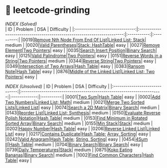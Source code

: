 # 🎯 leetcode-grinding

*INDEX (Solved)*                            
|               ID               |                               Problem                                  |     DSA     | Difficulty |
|:------------------------------:|:----------------------------------------------------------------------:|:-----------:|:----------:|
|0019|[Remove Nth Node From End Of List](https://leetcode.cn/problems/remove-nth-node-from-end-of-list/description/)|[Linked List; Stack](./source/cpp/0019.cpp)|   medium   |
|0020|[Valid Parentheses](https://leetcode.cn/problems/valid-parentheses/description/)|[Stack; HashTable](./source/cpp/0020.cpp)|   easy   |
|0027|[Remove Element](https://leetcode.cn/problems/remove-element/description/)|[Two Pointers](./source/cpp/0027.cpp)|   easy   |
|0035|[Search Insert Position](https://leetcode.cn/problems/search-insert-position/description/)|[Binary Search](./source/cpp/0035.cpp)|   easy   |
|0125|[Valid Palindrome](https://leetcode.cn/problems/valid-palindrome/description/)|[Two Pointers](./source/cpp/0125.cpp)|   easy   |
|0151|[Reverse Words in a String](https://leetcode.cn/problems/reverse-words-in-a-string/description/)|[Two Pointers](./source/cpp/0151.cpp)|   medium   |
|0344|[Reverse String](https://leetcode.cn/problems/reverse-string/description/)|[Two Pointers](./source/cpp/0344.cpp)|   easy   |
|0349|[Intersection of Two Arrays](https://leetcode.cn/problems/intersection-of-two-arrays/description/)|[Hash Table](./source/cpp/0349.cpp)|   easy   |
|0383|[Ransom Note](https://leetcode.cn/problems/ransom-note/description/)|[Hash Table](./source/cpp/0383.cpp)|   easy   |
|0876|[Middle of the Linked List](https://leetcode.cn/problems/middle-of-the-linked-list/description/)|[Linked List; Two Pointers](./source/cpp/0876.cpp)|   easy   |



*INDEX (Unsolved)*
|               ID               |                               Problem                                  |     DSA     | Difficulty |
|:------------------------------:|:----------------------------------------------------------------------:|:-------------:|:----------:|
|0001|[Two Sum](https://leetcode.cn/problems/two-sum/description/)|[Hash Table](./soure/cpp/unsolved/0001.cpp)|   easy   |
|0002|[Add Two Numbers](https://leetcode.cn/problems/add-two-numbers/description/)|[Linked List; Math](./source/cpp/unsolved/0002.cpp)|   medium   |
|0021|[Merge Two Sorted Lists](https://leetcode.cn/problems/merge-two-sorted-lists/description/)|[Linked List](./source/cpp/unsolved/0021.cpp)|   easy   |
|0074|[Search a 2D Matrix](https://leetcode.cn/problems/search-a-2d-matrix/description/)|[Binary Search](./source/cpp/unsolved/0074.cpp)|   medium   |
|0143|[Reorder List](https://leetcode.cn/problems/reorder-list/description/)|[Linked List; Synthesis](./source/cpp/unsolved/0143.cpp)|   medium   |
|0150|[Evaluate Reverse Polish Notation](https://leetcode.cn/problems/evaluate-reverse-polish-notation/description/)|[Hash Table](./source/cpp/unsolved/0155.cpp)|   medium   |
|0153|[Find Minimum in Rotated Sorted Array](https://leetcode.cn/problems/find-minimum-in-rotated-sorted-array/description/)|[Binary Search](./source/cpp/unsolved/0153.cpp)|   medium   |
|0155|[Min Stack](https://leetcode.cn/problems/min-stack/description/)|[Stack](./source/cpp/unsolved/0155.cpp)|   medium   |
|0202|[Happy Number](https://leetcode.cn/problems/happy-number/description/)|[Hash Table](./source/cpp/unsolved/0202.cpp)|   easy   |
|0206|[Reverse Linked List](https://leetcode.cn/problems/reverse-linked-list/description/)|[Linked List](./source/cpp/unsolved/0206.cpp)|   easy   |
|0217|[Contains Duplicate](https://leetcode.cn/problems/contains-duplicate/description/)|[Hash Table](./source/cpp/unsolved/0217.cpp); [Array, Sorting](./source/c/unsolved/0217.c)|   easy   |
|0242|[Valid Anagram](https://leetcode.cn/problems/valid-anagram/description/)|[Hash Table](./source/cpp/unsolved/0242.cpp); [String, Sorting](./source/c/unsolved/0242.c)|   easy   |
|0454|[4Sum II](https://leetcode.cn/problems/4sum-ii/description/)|[Hash Table](./source/cpp/unsolved/0454.cpp)|   medium   |
|0704|[Binary Search](https://leetcode.cn/problems/binary-search/description/)|[Binary Search](./source/cpp/unsolved/0704.cpp)|   easy   |
|0739|[Daily Temperatures](https://leetcode.cn/problems/daily-temperatures/description/)|[Stack](./source/cpp/unsolved/0739.cpp)|   medium   |
|0875|[Koko Eating Bananas](https://leetcode.cn/problems/koko-eating-bananas/description/)|[Binary Search](./source/cpp/unsolved/0875.cpp)|   medium   |
|1002|[Find Common Characters](https://leetcode.cn/problems/find-common-characters/description/)|[Hash Table](./source/cpp/unsolved/1002.cpp)|   easy   |
